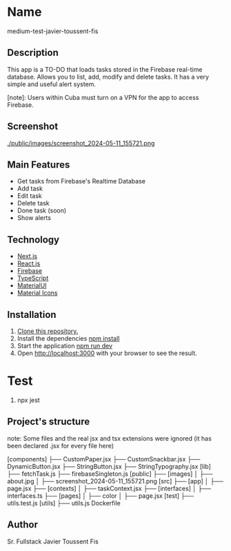 # Name
medium-test-javier-toussent-fis

## Description
This app is a TO-DO that loads tasks stored in the Firebase real-time database. Allows you to list, add, modify and delete tasks. It has a very simple and useful alert system.

[note]: Users within Cuba must turn on a VPN for the app to access Firebase.

## Screenshot
[./public/images/screenshot_2024-05-11_155721.png](https://drive.google.com/file/d/1XqURv5Fk19gQj_drGyEp8M6CqrQLt5Jh/view?usp=drive_link)

## Main Features
- Get tasks from Firebase's Realtime Database
- Add task
- Edit task
- Delete task
- Done task (soon)
- Show alerts

## Technology
- [Next.js](14.2.3)
- [React.js](^18)
- [Firebase](^10.11.1)
- [TypeScript](^5)
- [MaterialUI](^5.15.16)
- [Material Icons](^5.15.16)

## Installation
1. [Clone this repository.](https://github.com/JavierTF/medium-test.git)
2. Install the dependencies [npm install]()
3. Start the application [npm run dev]()
4. Open [http://localhost:3000](http://localhost:3000) with your browser to see the result.

# Test
1. npx jest

## Project's structure
note: Some files and the real jsx and tsx extensions were ignored (it has been declared .jsx for every file here)

[components]
├── CustomPaper.jsx
├── CustomSnackbar.jsx
├── DynamicButton.jsx
├── StringButton.jsx
├── StringTypography.jsx
[lib]
├── fetchTask.js
├── firebaseSingleton.js
[public]
├── [images]
│   ├── about.jpg
│   ├── screenshot_2024-05-11_155721.png
[src]
├── [app]
│   ├── page.jsx
├── [contexts]
│   ├── taskContext.jsx
├── [interfaces]
│   ├── interfaces.ts
├── [pages]
│   ├── color
│       ├── page.jsx
[test]
├── utils.test.js
[utils]
├── utils.js
Dockerfile

## Author
Sr. Fullstack Javier Toussent Fis